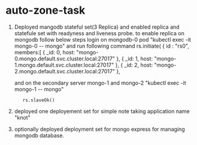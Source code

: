 # auto-zone-task
1. Deployed mangodb stateful set(3 Replica) and enabled replica  and statefule set with readyness and liveness probe.
   to enable replica on mongodb follow below steps
   login on mongodb-0 pod
   "kubectl exec -it mongo-0 -- mongo"
   and run following command 
   rs.initiate(
   {
   id : "rs0",
   members:[
   { _id: 0, host: "mongo-0.mongo.default.svc.cluster.local:27017" },
   { _id: 1, host: "mongo-1.mongo.default.svc.cluster.local:27017" },
   { _id: 2, host: "mongo-2.mongo.default.svc.cluster.local:27017" },

   and on the secondary server mongo-1 and mongo-2
   "kubectl exec -it mongo-1 -- mongo"

          rs.slaveOk()
   

   
   
   
3. deployed one deployement set for simple note taking application name "knot"
4. optionally deployed deployment set for mongo express for managing mongodb database.

   
